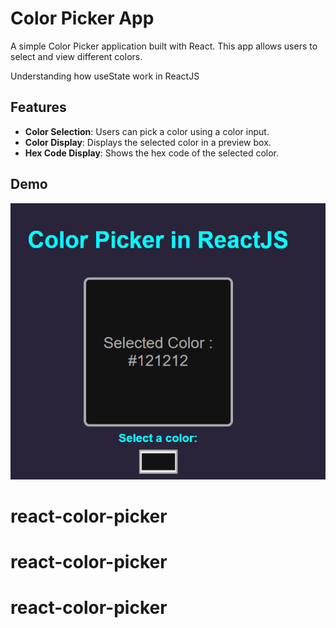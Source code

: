 # Color Picker App

A simple Color Picker application built with React. This app allows users to select and view different colors.

Understanding how useState work in ReactJS

## Features

- **Color Selection**: Users can pick a color using a color input.
- **Color Display**: Displays the selected color in a preview box.
- **Hex Code Display**: Shows the hex code of the selected color.

## Demo

![Website Overview](thumbnail.png)

# react-color-picker

# react-color-picker
# react-color-picker
